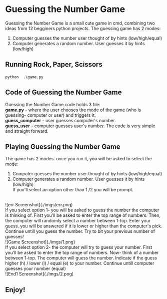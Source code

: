 # Guessing the Number Game

Guessing the Number Game is a small cute game in cmd, combining two ideas from 12 begginers python projects.
The guessing game has 2 modes:<br>
1. Computer guesses the number user thought of by hints (low/high/equal)<br>
2. Computer generates a random number. User guesses it by hints (low/high)

## Running Rock, Paper, Scissors

` python  .\game.py `

## Code of Guessing the Number Game

Guessing the Number Game code holds 3 file: <br>
**game.py** - where the user chooses the mode of the game (who is guessing- computer or user) and triggers it. <br>
**guess_computer** - user guesses computer's number. <br>
**guess_user** - computer guesses user's number.
The code is very simple and straight forward. 

## Playing Guessing the Number Game

The game has 2 modes. once you run it, you will be asked to select the mode:<br>
1. Computer guesses the number user thought of by hints (low/high/equal)<br>
2. Computer generates a random number. User guesses it by hints (low/high)<br>
If you'll select an option other than 1 /2 you will be prompt.
<br>
![err Screenshot](./imgs/err.png)
<br>
If you select option 1-  you will be asked to guess the number the computer is thinking of. First you'll be asked to enter the top range of numbers. Then, the computer will randomly select a number between 1-top. Enter your guess. you will be answered if it is lower or higher than the computer's pick. Continue untill you guess the number. Try to bit your previous number of guesses!<br>
![Game Screenshot](./imgs/1.png)
<br>
If you select option 2- the computer will try to guess your number. First you'll be asked to enter the top range of numbers. Now- think of a number between 1-top. The computer will guess the number. Indicate if the guess higher (h) / lower (l) / equal (e) to your number. Continue untill computer guesses your number (equal) <br>
![End1 Screenshot](./imgs/2.png)
<br>

## Enjoy!
